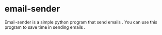 # email-sender
Email-sender is a simple python program that send emails . You can use this program to save time in sending emails . 

